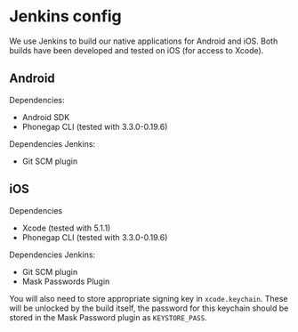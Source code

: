 Jenkins config
==============

We use Jenkins to build our native applications for Android and iOS. Both builds have been developed and tested on iOS (for access to Xcode).

Android
-------

Dependencies:

 - Android SDK
 - Phonegap CLI (tested with 3.3.0-0.19.6)

Dependencies Jenkins:

 - Git SCM plugin

iOS
---

Dependencies

 - Xcode (tested with 5.1.1)
 - Phonegap CLI (tested with 3.3.0-0.19.6)

Dependencies Jenkins:

 - Git SCM plugin
 - Mask Passwords Plugin

You will also need to store appropriate signing key in `xcode.keychain`. These will be unlocked by the build itself, the password for this keychain should be stored in the Mask Password plugin as `KEYSTORE_PASS`.

